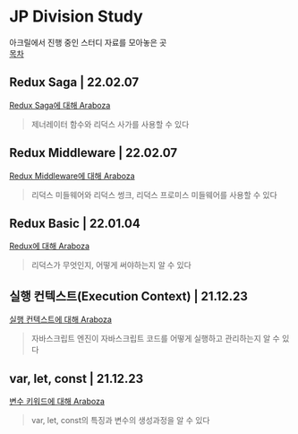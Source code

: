 # JP Division Study
아크릴에서 진행 중인 스터디 자료를 모아놓은 곳  
[목차](https://github.com/Dawson-Park/jpStudy/blob/main/README.md)

## Redux Saga | 22.02.07
[Redux Saga에 대해 Araboza](https://github.com/Dawson-Park/jpStudy/blob/main/22-Jan-5th/redux-saga.md#redux-saga)

> 제너레이터 함수와 리덕스 사가를 사용할 수 있다

## Redux Middleware | 22.02.07
[Redux Middleware에 대해 Araboza](https://github.com/Dawson-Park/jpStudy/blob/main/22-Jan-5th/redux-middleware.md#redux-middleware)

> 리덕스 미들웨어와 리덕스 썽크, 리덕스 프로미스 미들웨어를 사용할 수 있다

## Redux Basic | 22.01.04
[Redux에 대해 Araboza](https://github.com/Dawson-Park/jpStudy/blob/main/22-Jan-1th/redux.md#redux)

> 리덕스가 무엇인지, 어떻게 써야하는지 알 수 있다

## 실행 컨텍스트(Execution Context) | 21.12.23
[실행 컨텍스트에 대해 Araboza](https://github.com/Dawson-Park/jpStudy/blob/main/21-Dec-4th/execution%20context.md#%EC%8B%A4%ED%96%89-%EC%BB%A8%ED%85%8D%EC%8A%A4%ED%8A%B8)

> 자바스크립트 엔진이 자바스크립트 코드를 어떻게 실행하고 관리하는지 알 수 있다

## var, let, const | 21.12.23
[변수 키워드에 대해 Araboza](https://github.com/Dawson-Park/jpStudy/blob/main/21-Dec-3th/var%2Clet%2Cconst.md#var-let-const)

> var, let, const의 특징과 변수의 생성과정을 알 수 있다
